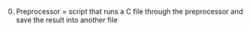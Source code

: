 0. Preprocessor = script that runs a C file through the preprocessor and save the result into another file
